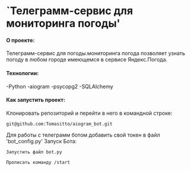 # `Телеграмм-сервис для мониторинга погоды'

#### О проекте:
Телеграмм-сервис для погоды.мониторинга погода позволяет узнать погоду в любом городе имеющемся в сервисе Яндекс.Погода.

#### Технологии:
-Python
-aiogram
-psycopg2
-SQLAlchemy


#### Как запустить проект:

Клонировать репозиторий и перейти в него в командной строке:

`git@github.com:Tomasitto/aiogram_bot.git`

Для работы с телеграмм ботом добавить свой токен в файл 'bot_config.py'
Запуск Бота:

`Запустить файл bot.py`

`Прописать команду /start`


